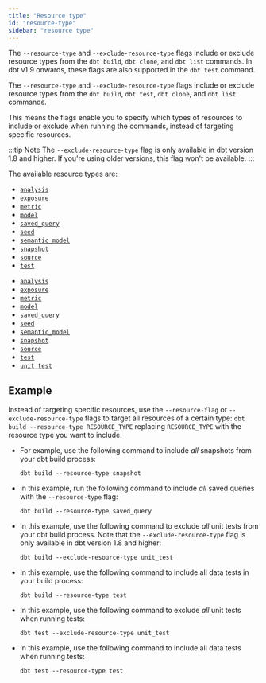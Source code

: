 ```yaml
---
title: "Resource type"
id: "resource-type"
sidebar: "resource type"
---
```


<VersionBlock lastVersion="1.8">

The `--resource-type` and `--exclude-resource-type` flags include or exclude resource types from the `dbt build`, `dbt clone`, and `dbt list` commands. In dbt v1.9 onwards, these flags are also supported in the `dbt test` command.

</VersionBlock>

<VersionBlock firstVersion="1.9">

The `--resource-type` and `--exclude-resource-type` flags include or exclude resource types from the `dbt build`, `dbt test`, `dbt clone`, and `dbt list` commands.

</VersionBlock>

This means the flags enable you to specify which types of resources to include or exclude when running the commands, instead of targeting specific resources.

:::tip Note
The `--exclude-resource-type` flag is only available in dbt version 1.8 and higher. If you're using older versions, this flag won't be available.
:::

The available resource types are:

<VersionBlock lastVersion="1.7">

- [`analysis`](/docs/build/analyses)
- [`exposure`](/docs/build/exposures)
- [`metric`](/docs/build/build-metrics-intro)
- [`model`](/docs/build/models)
- [`saved_query`](/docs/build/saved-queries)
- [`seed`](/docs/build/seeds)
- [`semantic_model`](/docs/build/semantic-models)
- [`snapshot`](/docs/build/snapshots)
- [`source`](/docs/build/sources)
- [`test`](/docs/build/data-tests)

</VersionBlock>

<VersionBlock firstVersion="1.8">

- [`analysis`](/docs/build/analyses)
- [`exposure`](/docs/build/exposures)
- [`metric`](/docs/build/build-metrics-intro)
- [`model`](/docs/build/models)
- [`saved_query`](/docs/build/saved-queries)
- [`seed`](/docs/build/seeds)
- [`semantic_model`](/docs/build/semantic-models)
- [`snapshot`](/docs/build/snapshots)
- [`source`](/docs/build/sources)
- [`test`](/docs/build/data-tests)
- [`unit_test`](/docs/build/unit-tests)

</VersionBlock>

## Example

Instead of targeting specific resources, use the `--resource-flag` or `--exclude-resource-type` flags to target all resources of a certain type: `dbt build --resource-type RESOURCE_TYPE` replacing `RESOURCE_TYPE` with the resource type you want to include.

- For example, use the following command to include _all_ snapshots from your dbt build process:

    <File name='Usage'>

    ```text
    dbt build --resource-type snapshot
    ```

    </File>


- In this example, run the following command to include _all_ saved queries with the `--resource-type` flag:

    <File name='Usage'>

    ```text
    dbt build --resource-type saved_query
    ```

    </File>

<VersionBlock firstVersion="1.8">

-  In this example, use the following command to exclude _all_ unit tests from your dbt build process. Note that the `--exclude-resource-type` flag is only available in dbt version 1.8 and higher:

    <File name='Usage'>

    ```text
    dbt build --exclude-resource-type unit_test
    ```

    </File>

- In this example, use the following command to include all data tests in your build process:

    <File name='Usage'>

    ```text
    dbt build --resource-type test
    ```

    </File>

</VersionBlock>

<VersionBlock firstVersion="1.9">

-  In this example, use the following command to exclude _all_ unit tests when running tests:

    <File name='Usage'>

    ```text
    dbt test --exclude-resource-type unit_test
    ```

    </File>

- In this example, use the following command to include all data tests when running tests:

    <File name='Usage'>

    ```text
    dbt test --resource-type test
    ```

    </File>

</VersionBlock>
